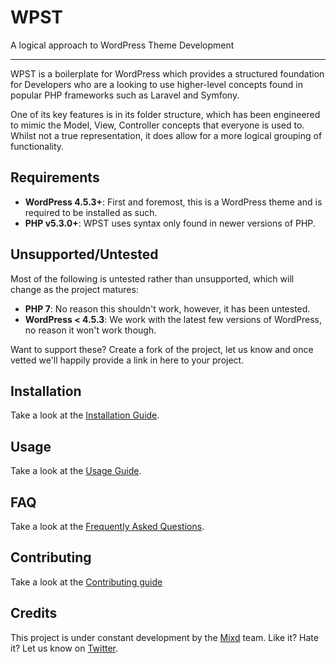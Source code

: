 # WPST
A logical approach to WordPress Theme Development

---

WPST is a boilerplate for WordPress which provides a structured foundation for Developers who are a looking to use higher-level concepts found in popular PHP frameworks such as Laravel and Symfony.

One of its key features is in its folder structure, which has been engineered to mimic the Model, View, Controller concepts that everyone is used to. Whilst not a true representation, it does allow for a more logical grouping of functionality.

## Requirements

- **WordPress 4.5.3+**: First and foremost, this is a WordPress theme and is required to be installed as such.
- **PHP v5.3.0+**: WPST uses syntax only found in newer versions of PHP.

## Unsupported/Untested

Most of the following is untested rather than unsupported, which will change as the project matures:

- **PHP 7**: No reason this shouldn't work, however, it has been untested.
- **WordPress < 4.5.3**: We work with the latest few versions of WordPress, no reason it won't work though.

Want to support these? Create a fork of the project, let us know and once vetted we'll happily provide a link in here to your project.

## Installation

Take a look at the [Installation Guide](https://github.com/Mixd/wp-deploy/wiki/Installation).

## Usage

Take a look at the [Usage Guide](https://github.com/Mixd/wp-deploy/wiki/Usage).

## FAQ

Take a look at the [Frequently Asked Questions](https://github.com/Mixd/wp-deploy/wiki/FAQ).

## Contributing

Take a look at the [Contributing guide](https://github.com/Mixd/wp-deploy/wiki/Contributing)

## Credits

This project is under constant development by the [Mixd](http://www.mixd.co.uk) team. Like it? Hate it? Let us know on [Twitter](http://twitter.com/mixd).
